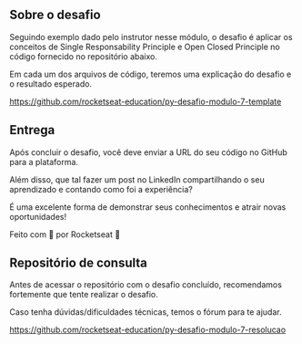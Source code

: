 ## Sobre o desafio

Seguindo exemplo dado pelo instrutor nesse módulo, o desafio é aplicar os conceitos de Single Responsability Principle e Open Closed Principle no código fornecido no repositório abaixo.

Em cada um dos arquivos de código, teremos uma explicação do desafio e o resultado esperado.

https://github.com/rocketseat-education/py-desafio-modulo-7-template

## Entrega

Após concluir o desafio, você deve enviar a URL do seu código no GitHub para a plataforma. 

Além disso, que tal fazer um post no LinkedIn compartilhando o seu aprendizado e contando como foi a experiência?

É uma excelente forma de demonstrar seus conhecimentos e atrair novas oportunidades!

Feito com 💜 por Rocketseat 👋

## Repositório de consulta

Antes de acessar o repositório com o desafio concluído, recomendamos fortemente que tente realizar o desafio.

Caso tenha dúvidas/dificuldades técnicas, temos o fórum para te ajudar.

https://github.com/rocketseat-education/py-desafio-modulo-7-resolucao
